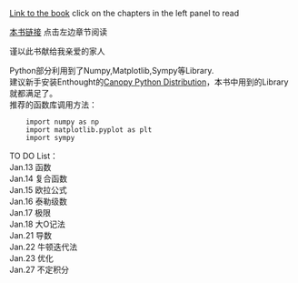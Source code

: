 [Link to the book](http://ryancheunggit.gitbooks.io/calculus-with-python/content/) click on the chapters in the left panel to read 

[本书链接](http://ryancheunggit.gitbooks.io/calculus-with-python/content/) 点击左边章节阅读

谨以此书献给我亲爱的家人

Python部分利用到了Numpy,Matplotlib,Sympy等Library.   
建议新手安装Enthought的[Canopy Python Distribution](https://store.enthought.com/downloads/)，本书中用到的Library就都满足了。  
推荐的函数库调用方法：  
```
	import numpy as np
	import matplotlib.pyplot as plt
	import sympy
```


TO DO List：  
Jan.13 函数  
Jan.14 复合函数  
Jan.15 欧拉公式  
Jan.16 泰勒级数  
Jan.17 极限   
Jan.18 大O记法    
Jan.21 导数    
Jan.22 牛顿迭代法    
Jan.23 优化     
Jan.27 不定积分    
